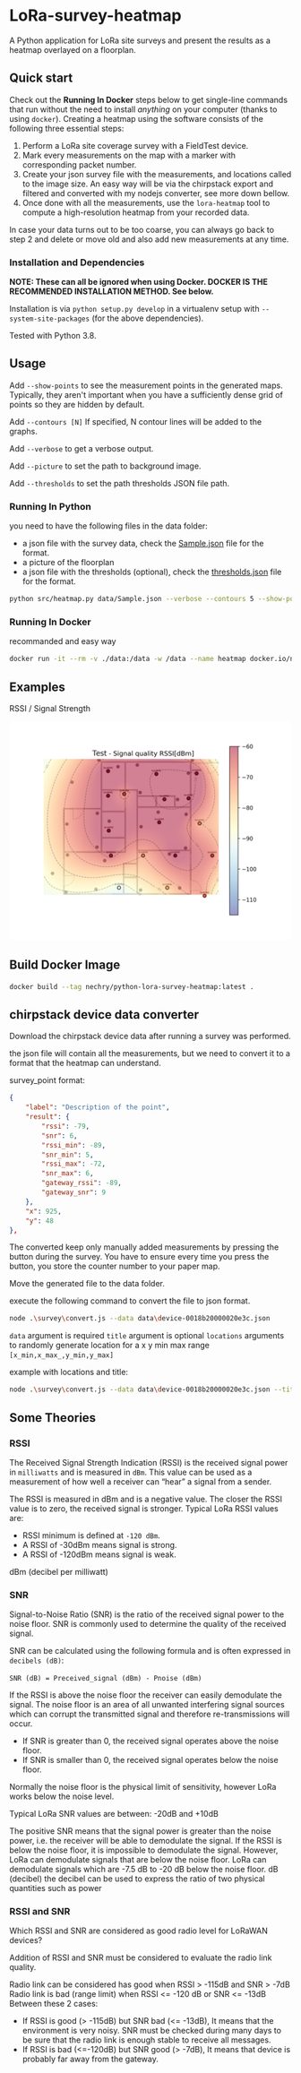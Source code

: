 # LoRa-survey-heatmap

A Python application for LoRa site surveys and present
the results as a heatmap overlayed on a floorplan.

## Quick start

Check out the **Running In Docker** steps below to get single-line commands that run without the need to install *anything* on your computer (thanks to using `docker`).
Creating a heatmap using the software consists of the following three essential steps:

1. Perform a LoRa site coverage survey with a FieldTest device.
2. Mark every measurements on the map with a marker with corresponding packet number.
3. Create your json survey file with the measurements, and locations called to the image size. An easy way will be via the chirpstack export and filtered and converted with my nodejs converter, see more down bellow.
4. Once done with all the measurements, use the `lora-heatmap` tool to compute a high-resolution heatmap from your recorded data. 

In case your data turns out to be too coarse, you can always go back to step 2 and delete or move old and also add new measurements at any time.

### Installation and Dependencies

**NOTE: These can all be ignored when using Docker. DOCKER IS THE RECOMMENDED INSTALLATION METHOD. See below.**

Installation is via ``python setup.py develop`` in a virtualenv setup with ``--system-site-packages`` (for the above dependencies).

Tested with Python 3.8.

## Usage

Add `--show-points` to see the measurement points in the generated maps. Typically, they aren't important when you have a sufficiently dense grid of points so they are hidden by default.

Add `--contours [N]` If specified, N contour lines will be added to the graphs.

Add `--verbose` to get a verbose output.

Add `--picture` to set the path to background image.

Add `--thresholds` to set the path thresholds JSON file path.

### Running In Python

you need to have the following files in the data folder:

* a json file with the survey data, check the [Sample.json](data/Sample.json) file for the format.
* a picture of the floorplan
* a json file with the thresholds (optional), check the [thresholds.json](data/thresholds.json) file for the format.

```bash
python src/heatmap.py data/Sample.json --verbose --contours 5 --show-points --picture data/floorplan_marks.png --thresholds data/thresholds.json
```

### Running In Docker

recommanded and easy way

```bash
docker run -it --rm -v ./data:/data -w /data --name heatmap docker.io/nechry/python-lora-survey-heatmap:latest bash -c "python /app/heatmap.py Sample.json --verbose --contours 5 --show-points --picture MapSample.jpg  --thresholds thresholds.json"
```

## Examples

RSSI / Signal Strength

![example rssi heatmap](examples/Sample_signal_quality.png)

## Build Docker Image

```bash
docker build --tag nechry/python-lora-survey-heatmap:latest .
```

## chirpstack device data converter

Download the chirpstack device data after running a survey was performed.

the json file will contain all the measurements, but we need to convert it to a format that the heatmap can understand.

survey_point format:

```json
{
    "label": "Description of the point",
    "result": {
        "rssi": -79,
        "snr": 6,
        "rssi_min": -89,
        "snr_min": 5,
        "rssi_max": -72,
        "snr_max": 6,
        "gateway_rssi": -89,
        "gateway_snr": 9
    },
    "x": 925,
    "y": 48
},
```

The converted keep only manually added measurements by pressing the button during the survey.
You have to ensure every time you press the button, you store the counter number to your paper map.

Move the generated file to the data folder.

execute the following command to convert the file to json format.

```bash
node .\survey\convert.js --data data\device-0018b20000020e3c.json
```

`data` argument is required
`title` argument is optional
`locations` arguments to randomly generate location for a x y min max range `[x_min,x_max_,y_min,y_max]` 

example with locations and title:

```bash
node .\survey\convert.js --data data\device-0018b20000020e3c.json --title Sample --locations [500,2000,100,1500] 
```

## Some Theories

### RSSI

The Received Signal Strength Indication (RSSI) is the received signal power in `milliwatts` and is measured in `dBm`. This value can be used as a measurement of how well a receiver can “hear” a signal from a sender.

The RSSI is measured in dBm and is a negative value. The closer the RSSI value is to zero, the received signal is stronger.
Typical LoRa RSSI values are:

* RSSI minimum is defined at `-120 dBm`.
* A RSSI of -30dBm means signal is strong.
* A RSSI of -120dBm means signal is weak.

dBm (decibel per milliwatt)

### SNR

Signal-to-Noise Ratio (SNR) is the ratio of the received signal power to the noise floor. SNR is commonly used to determine the quality of the received signal.

SNR can be calculated using the following formula and is often expressed in `decibels (dB)`:

`SNR (dB) = Preceived_signal (dBm) - Pnoise (dBm)`

If the RSSI is above the noise floor the receiver can easily demodulate the signal. The noise floor is an area of all unwanted interfering signal sources which can corrupt the transmitted signal and therefore re-transmissions will occur.

* If SNR is greater than 0, the received signal operates above the noise floor.
* If SNR is smaller than 0, the received signal operates below the noise floor.

Normally the noise floor is the physical limit of sensitivity, however LoRa works below the noise level.

Typical LoRa SNR values are between: -20dB and +10dB

The positive SNR means that the signal power is greater than the noise power, i.e. the receiver will be able to demodulate the signal.
If the RSSI is below the noise floor, it is impossible to demodulate the signal. However, LoRa can demodulate signals that are below the noise floor. LoRa can demodulate signals which are -7.5 dB to -20 dB below the noise floor.
dB (decibel) the decibel can be used to express the ratio of two physical quantities such as power

### RSSI and SNR

Which RSSI and SNR are considered as good radio level for LoRaWAN devices?

Addition of RSSI and SNR must be considered to evaluate the radio link quality.

Radio link can be considered has good when RSSI > -115dB and SNR > -7dB
Radio link is bad (range limit) when RSSI <= -120 dB or SNR <= -13dB
Between these 2 cases:

* If RSSI is good (> -115dB) but SNR bad (<= -13dB),
It means that the environment is very noisy.
SNR must be checked during many days to be sure that the radio link is enough stable to receive all messages.
* If RSSI is bad (<=-120dB) but SNR good (> -7dB),
It means that device is probably far away from the gateway.
